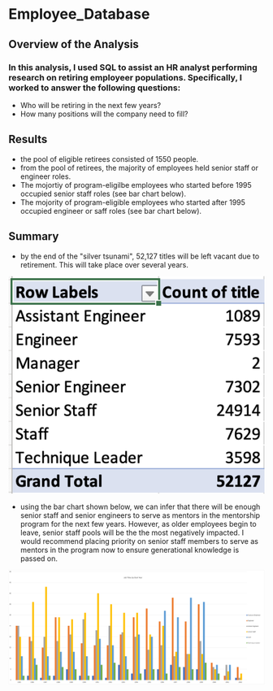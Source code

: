 # Employee_Database

## Overview of the Analysis
### In this analysis, I used SQL to assist an HR analyst performing research on retiring employeer populations. Specifically, I worked to answer the following questions: 
- Who will be retiring in the next few years? 
- How many positions will the company need to fill? 

## Results 
- the pool of eligible retirees consisted of 1550 people. 
- from the pool of retirees, the majority of employees held senior staff or engineer roles. 
- The mojortiy of program-eligilbe employees who started before 1995 occupied senior staff roles (see bar chart below). 
- The mojority of program-eligible employees who started after 1995 occupied engineer or saff roles (see bar chart below). 

## Summary 
- by the end of the "silver tsunami", 52,127 titles will be left vacant due to retirement. This will take place over several years. 

![My Image](https://github.com/scallina/Employee_Database/blob/main/images/unique%20titles.png)

- using the bar chart shown below, we can infer that there will be enough senior staff and senior engineers to serve as mentors in the mentorship program for the next few years. However, as older employees begin to leave, senior staff pools will be the the most negatively impacted. I would recommend placing priority on senior staff members to serve as mentors in the program now to ensure generational knowledge is passed on. 

![My Image](https://github.com/scallina/Employee_Database/blob/main/images/Titles%20by%20Start%20Year.png)
